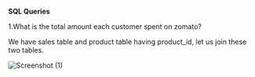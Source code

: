 **SQL Queries**

1.What is the total amount each customer spent on zomato?

  We have sales table and product table having product_id, let us join these two tables.

  ![Screenshot (1)](https://github.com/user-attachments/assets/10286b20-0638-48e2-94c5-5b984b99708e)
